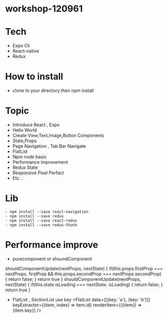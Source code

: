 # workshop-120961
# Tech
  - Expo Cli
  - React-native
  - Redux

# How to install
  - clone to your directory then npm install
  
 
# Topic
  - Introduce React , Expo
  - Hello World
  - Create View,Text,Image,Button Components
  - State,Props
  - Page Navigation , Tab Bar Navigate
  - FlatList
  - Npm node basic
  - Performance improvement
  - Redux State
  - Responsive Pixel Perfact
  - Etc ..
  

 # Lib
    - npm install --save react-navigation
    - npm install --save redux
    - npm install --save react-redux
    - npm install --save redux-thunk

# Performance improve
 - purecomponent or shoundComponent

 shouldComponentUpdate(nextProps, nextState) {
    if(this.props.firstProp === nextProps. firstProp &&
       this.props.secondProp === nextProps.secondProp) {
      return false;
    }
    return true
  }
  shouldComponentUpdate(nextProps, nextState) {
    if(this.state.isLoading === nextState. isLoading) {
      return false;
    }
    return true
  }

  - FlatList , SectionList use key
    <FlatList
        data={[{key: 'a'}, {key: 'b'}]}
        keyExtractor={(item, index) => item.id}
        renderItem={({item}) => <Text>{item.key}}
    />

  
